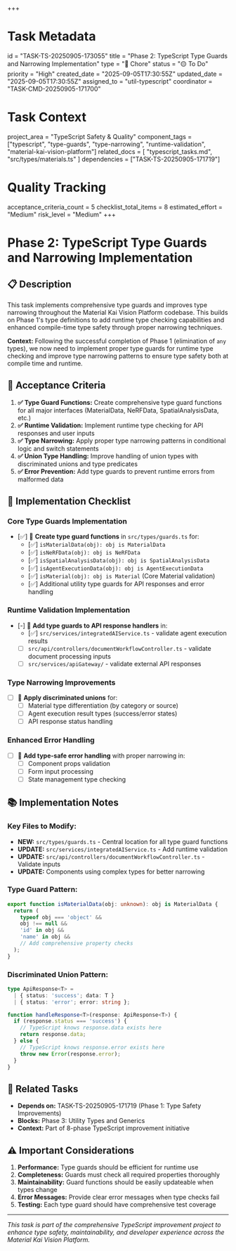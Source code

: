 +++
# Task Metadata
id = "TASK-TS-20250905-173055"
title = "Phase 2: TypeScript Type Guards and Narrowing Implementation"
type = "🔧 Chore"
status = "🟡 To Do"
priority = "High"
created_date = "2025-09-05T17:30:55Z"
updated_date = "2025-09-05T17:30:55Z"
assigned_to = "util-typescript"
coordinator = "TASK-CMD-20250905-171700"

# Task Context
project_area = "TypeScript Safety & Quality"
component_tags = ["typescript", "type-guards", "type-narrowing", "runtime-validation", "material-kai-vision-platform"]
related_docs = [
    "typescript_tasks.md",
    "src/types/materials.ts"
]
dependencies = ["TASK-TS-20250905-171719"]

# Quality Tracking
acceptance_criteria_count = 5
checklist_total_items = 8
estimated_effort = "Medium"
risk_level = "Medium"
+++

# Phase 2: TypeScript Type Guards and Narrowing Implementation

## 📋 Description

This task implements comprehensive type guards and improves type narrowing throughout the Material Kai Vision Platform codebase. This builds on Phase 1's type definitions to add runtime type checking capabilities and enhanced compile-time type safety through proper narrowing techniques.

**Context:** Following the successful completion of Phase 1 (elimination of `any` types), we now need to implement proper type guards for runtime type checking and improve type narrowing patterns to ensure type safety both at compile time and runtime.

## 🎯 Acceptance Criteria

1. **✅ Type Guard Functions:** Create comprehensive type guard functions for all major interfaces (MaterialData, NeRFData, SpatialAnalysisData, etc.)
2. **✅ Runtime Validation:** Implement runtime type checking for API responses and user inputs
3. **✅ Type Narrowing:** Apply proper type narrowing patterns in conditional logic and switch statements
4. **✅ Union Type Handling:** Improve handling of union types with discriminated unions and type predicates
5. **✅ Error Prevention:** Add type guards to prevent runtime errors from malformed data

## 📝 Implementation Checklist

### Core Type Guards Implementation
- [✅] 📍 **Create type guard functions** in `src/types/guards.ts` for:
  - [✅] `isMaterialData(obj): obj is MaterialData`
  - [✅] `isNeRFData(obj): obj is NeRFData`
  - [✅] `isSpatialAnalysisData(obj): obj is SpatialAnalysisData`
  - [✅] `isAgentExecutionData(obj): obj is AgentExecutionData`
  - [✅] `isMaterial(obj): obj is Material` (Core Material validation)
  - [✅] Additional utility type guards for API responses and error handling

### Runtime Validation Implementation
- [-] 📍 **Add type guards to API response handlers** in:
  - [✅] `src/services/integratedAIService.ts` - validate agent execution results
  - [ ] `src/api/controllers/documentWorkflowController.ts` - validate document processing inputs
  - [ ] `src/services/apiGateway/` - validate external API responses

### Type Narrowing Improvements
- [ ] 📍 **Apply discriminated unions** for:
  - [ ] Material type differentiation (by category or source)
  - [ ] Agent execution result types (success/error states)
  - [ ] API response status handling

### Enhanced Error Handling
- [ ] 📍 **Add type-safe error handling** with proper narrowing in:
  - [ ] Component props validation
  - [ ] Form input processing
  - [ ] State management type checking

## 📚 Implementation Notes

### Key Files to Modify:
- **NEW:** `src/types/guards.ts` - Central location for all type guard functions
- **UPDATE:** `src/services/integratedAIService.ts` - Add runtime validation
- **UPDATE:** `src/api/controllers/documentWorkflowController.ts` - Validate inputs
- **UPDATE:** Components using complex types for better narrowing

### Type Guard Pattern:
```typescript
export function isMaterialData(obj: unknown): obj is MaterialData {
  return (
    typeof obj === 'object' &&
    obj !== null &&
    'id' in obj &&
    'name' in obj &&
    // Add comprehensive property checks
  );
}
```

### Discriminated Union Pattern:
```typescript
type ApiResponse<T> = 
  | { status: 'success'; data: T }
  | { status: 'error'; error: string };

function handleResponse<T>(response: ApiResponse<T>) {
  if (response.status === 'success') {
    // TypeScript knows response.data exists here
    return response.data;
  } else {
    // TypeScript knows response.error exists here
    throw new Error(response.error);
  }
}
```

## 🔗 Related Tasks

- **Depends on:** TASK-TS-20250905-171719 (Phase 1: Type Safety Improvements)
- **Blocks:** Phase 3: Utility Types and Generics
- **Context:** Part of 8-phase TypeScript improvement initiative

## ⚠️ Important Considerations

1. **Performance:** Type guards should be efficient for runtime use
2. **Completeness:** Guards must check all required properties thoroughly
3. **Maintainability:** Guard functions should be easily updateable when types change
4. **Error Messages:** Provide clear error messages when type checks fail
5. **Testing:** Each type guard should have comprehensive test coverage

---
*This task is part of the comprehensive TypeScript improvement project to enhance type safety, maintainability, and developer experience across the Material Kai Vision Platform.*